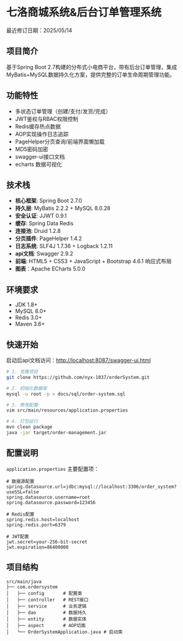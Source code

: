 # 七洛商城系统&后台订单管理系统

最近修订日期：2025/05/14

## 项目简介
基于Spring Boot 2.7构建的分布式小电商平台，带有后台订单管理，集成MyBatis+MySQL数据持久化方案，提供完整的订单生命周期管理功能。

## 功能特性
- 多状态订单管理（创建/支付/发货/完成）
- JWT鉴权与RBAC权限控制
- Redis缓存热点数据
- AOP实现操作日志追踪
- PageHelper分页查询/前端界面懒加载
- MD5密码加密
- swagger-ui接口文档
- echarts 数据可视化

## 技术栈
- **核心框架**: Spring Boot 2.7.0
- **持久层**: MyBatis 2.2.2 + MySQL 8.0.28
- **安全认证**: JJWT 0.9.1
- **缓存**: Spring Data Redis
- **连接池**: Druid 1.2.8
- **分页插件**: PageHelper 1.4.2
- **日志系统**: SLF4J 1.7.36 + Logback 1.2.11
- **api文档**: Swagger 2.9.2
- **前端**: HTML5 + CSS3 + JavaScript + Bootstrap 4.6.1 响应式布局
- **图表**：Apache ECharts 5.0.0

## 环境要求
- JDK 1.8+
- MySQL 8.0+
- Redis 3.0+
- Maven 3.6+

## 快速开始
启动后api文档访问：[http://localhost:8087/swagger-ui.html](http://localhost:8087/swagger-ui.html)

```bash
# 1. 克隆项目
git clone https://github.com/nyx-1037/orderSystem.git

# 2. 初始化数据库
mysql -u root -p < docs/sql/order-system.sql

# 3. 修改配置
vim src/main/resources/application.properties

# 4. 打包运行
mvn clean package
java -jar target/order-management.jar
```

## 配置说明
`application.properties` 主要配置项：
```properties
# 数据源配置
spring.datasource.url=jdbc:mysql://localhost:3306/order_system?useSSL=false
spring.datasource.username=root
spring.datasource.password=123456

# Redis配置
spring.redis.host=localhost
spring.redis.port=6379

# JWT配置
jwt.secret=your-256-bit-secret
jwt.expiration=86400000
```



## 项目结构
```
src/main/java
├── com.ordersystem
│   ├── config       # 配置类
│   ├── controller   # REST接口
│   ├── service      # 业务逻辑
│   ├── dao          # 数据持久
│   ├── entity       # 数据实体
│   ├── aspect       # AOP切面
│   └── OrderSystemApplication.java # 启动类
```

